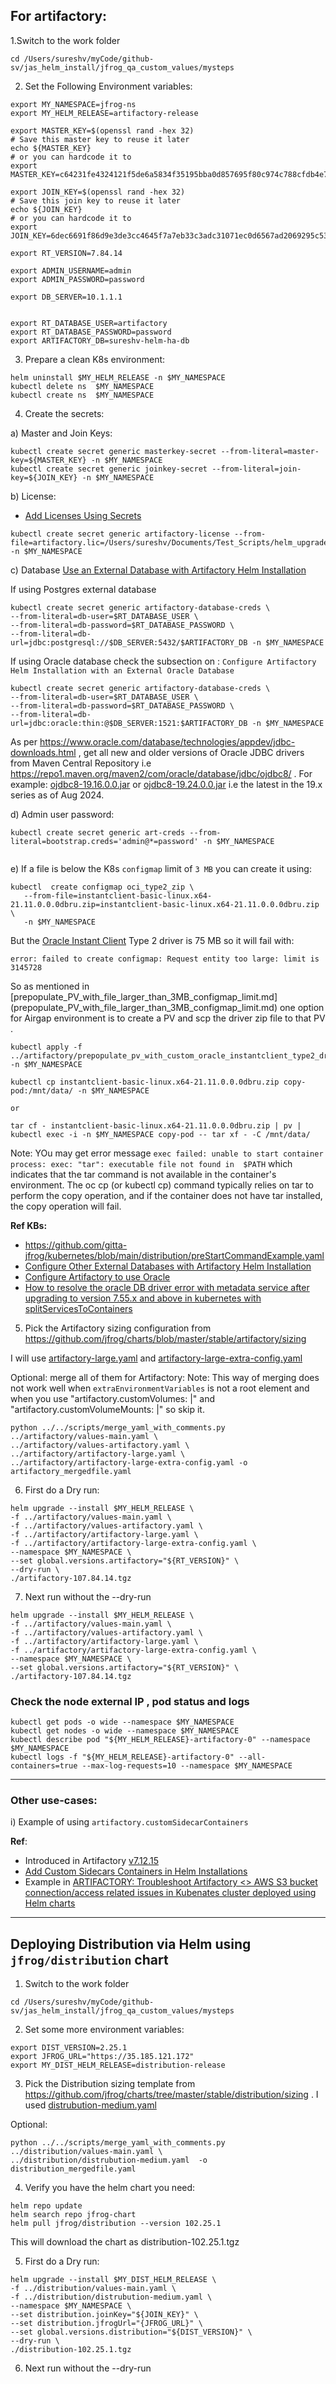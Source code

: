 ## For artifactory:

1.Switch to the work folder
```
cd /Users/sureshv/myCode/github-sv/jas_helm_install/jfrog_qa_custom_values/mysteps
```

2. Set the Following Environment variables:
```
export MY_NAMESPACE=jfrog-ns
export MY_HELM_RELEASE=artifactory-release

export MASTER_KEY=$(openssl rand -hex 32)
# Save this master key to reuse it later
echo ${MASTER_KEY}
# or you can hardcode it to
export MASTER_KEY=c64231fe4324121f5de6a5834f35195bba0d857695f80c974c788cfdb4e70f09

export JOIN_KEY=$(openssl rand -hex 32)
# Save this join key to reuse it later
echo ${JOIN_KEY}
# or you can hardcode it to
export JOIN_KEY=6dec6691f86d9e3de3cc4645f7a7eb33c3adc31071ec0d6567ad2069295c5397

export RT_VERSION=7.84.14

export ADMIN_USERNAME=admin
export ADMIN_PASSWORD=password

export DB_SERVER=10.1.1.1


export RT_DATABASE_USER=artifactory
export RT_DATABASE_PASSWORD=password
export ARTIFACTORY_DB=sureshv-helm-ha-db
```

3. Prepare a clean K8s environment:
```
helm uninstall $MY_HELM_RELEASE -n $MY_NAMESPACE
kubectl delete ns  $MY_NAMESPACE
kubectl create ns  $MY_NAMESPACE
```

4. Create the secrets:

a) Master and Join Keys:
```
kubectl create secret generic masterkey-secret --from-literal=master-key=${MASTER_KEY} -n $MY_NAMESPACE
kubectl create secret generic joinkey-secret --from-literal=join-key=${JOIN_KEY} -n $MY_NAMESPACE
```
b) License:
- [Add Licenses Using Secrets](https://jfrog.com/help/r/jfrog-installation-setup-documentation/add-licenses-using-secrets)
```
kubectl create secret generic artifactory-license --from-file=artifactory.lic=/Users/sureshv/Documents/Test_Scripts/helm_upgrade/licenses/art.lic -n $MY_NAMESPACE

```
c) Database
[Use an External Database with Artifactory Helm Installation](https://jfrog.com/help/r/jfrog-installation-setup-documentation/use-an-external-database-with-artifactory-helm-installation)

If using Postgres external database
```
kubectl create secret generic artifactory-database-creds \
--from-literal=db-user=$RT_DATABASE_USER \
--from-literal=db-password=$RT_DATABASE_PASSWORD \
--from-literal=db-url=jdbc:postgresql://$DB_SERVER:5432/$ARTIFACTORY_DB -n $MY_NAMESPACE
```
If using Oracle database check the subsection on :
`Configure Artifactory Helm Installation with an External Oracle Database`
```
kubectl create secret generic artifactory-database-creds \
--from-literal=db-user=$RT_DATABASE_USER \
--from-literal=db-password=$RT_DATABASE_PASSWORD \
--from-literal=db-url=jdbc:oracle:thin:@$DB_SERVER:1521:$ARTIFACTORY_DB -n $MY_NAMESPACE
```
As per  https://www.oracle.com/database/technologies/appdev/jdbc-downloads.html  , get all new and older versions of Oracle JDBC drivers from Maven Central Repository  i.e  https://repo1.maven.org/maven2/com/oracle/database/jdbc/ojdbc8/ . For example: [ojdbc8-19.16.0.0.jar](https://repo1.maven.org/maven2/com/oracle/database/jdbc/ojdbc8/19.16.0.0/ojdbc8-19.16.0.0.jar) or [ojdbc8-19.24.0.0.jar](https://repo1.maven.org/maven2/com/oracle/database/jdbc/ojdbc8/19.24.0.0/ojdbc8-19.24.0.0.jar) i.e the latest in the 19.x series as of Aug 2024. 

d) Admin user password:
```
kubectl create secret generic art-creds --from-literal=bootstrap.creds='admin@*=password' -n $MY_NAMESPACE
 
```
e) If a file is below the K8s `configmap` limit of `3 MB` you can create it using:  
```
kubectl  create configmap oci_type2_zip \                         
   --from-file=instantclient-basic-linux.x64-21.11.0.0.0dbru.zip=instantclient-basic-linux.x64-21.11.0.0.0dbru.zip \
   -n $MY_NAMESPACE
```
But the   [Oracle Instant Client](https://www.oracle.com/database/technologies/instant-client/downloads.html) Type 2 driver is 75 MB so 
it will fail with:
 ```
 error: failed to create configmap: Request entity too large: limit is 3145728
 ```
 So  as mentioned in [prepopulate_PV_with_file_larger_than_3MB_configmap_limit.md]
 (prepopulate_PV_with_file_larger_than_3MB_configmap_limit.md) one option for Airgap environment is to create a PV and scp the 
driver zip file to that PV .
```
kubectl apply -f ../artifactory/prepopulate_pv_with_custom_oracle_instantclient_type2_driver_zip.yaml -n $MY_NAMESPACE

kubectl cp instantclient-basic-linux.x64-21.11.0.0.0dbru.zip copy-pod:/mnt/data/ -n $MY_NAMESPACE

or

tar cf - instantclient-basic-linux.x64-21.11.0.0.0dbru.zip | pv | kubectl exec -i -n $MY_NAMESPACE copy-pod -- tar xf - -C /mnt/data/
```
Note:
YOu may get  error message `exec failed: unable to start container process: exec: "tar": executable file not found in 
$PATH` which indicates that the tar command is not available in the container's environment. The oc cp (or kubectl cp) 
command typically relies on tar to perform the copy operation, and if the container does not have tar installed, the copy operation will fail.

**Ref KBs:**
- https://github.com/gitta-jfrog/kubernetes/blob/main/distribution/preStartCommandExample.yaml
- [Configure Other External Databases with Artifactory Helm Installation](https://jfrog.com/help/r/jfrog-installation-setup-documentation/use-an-external-database-with-artifactory-helm-installation)
- [Configure Artifactory to use Oracle](https://jfrog.com/help/r/jfrog-installation-setup-documentation/configure-artifactory-to-use-oracle)
- [How to resolve the oracle DB driver error with metadata service after upgrading to version 7.55.x and above in kubernetes with splitServicesToContainers](https://jfrog.com/help/r/artifactory-how-to-resolve-the-oracle-db-driver-error-with-metadata-service-after-upgrading-to-version-7-55-x-and-above-in-kubernetes-with-splitservicestocontainers)
5. 
   Pick the Artifactory sizing configuration from https://github.com/jfrog/charts/blob/master/stable/artifactory/sizing

I will use [artifactory-large.yaml](https://github.com/jfrog/charts/blob/master/stable/artifactory/sizing/artifactory-large.yaml) and 
[artifactory-large-extra-config.yaml](https://github.com/jfrog/charts/blob/master/stable/artifactory/sizing/artifactory-large-extra-config.yaml)

Optional:  merge all of them for Artifactory:
Note: This way of merging does not work well when  `extraEnvironmentVariables` is not a root element and
when you use "artifactory.customVolumes: |" and   "artifactory.customVolumeMounts: |" so skip it.
```
python ../../scripts/merge_yaml_with_comments.py ../artifactory/values-main.yaml \
../artifactory/values-artifactory.yaml \
../artifactory/artifactory-large.yaml \
../artifactory/artifactory-large-extra-config.yaml -o artifactory_mergedfile.yaml
```


6. First do a Dry run:
```
helm upgrade --install $MY_HELM_RELEASE \
-f ../artifactory/values-main.yaml \
-f ../artifactory/values-artifactory.yaml \
-f ../artifactory/artifactory-large.yaml \
-f ../artifactory/artifactory-large-extra-config.yaml \
--namespace $MY_NAMESPACE \
--set global.versions.artifactory="${RT_VERSION}" \
--dry-run \
./artifactory-107.84.14.tgz
```
7. Next run without the --dry-run
```
helm upgrade --install $MY_HELM_RELEASE \
-f ../artifactory/values-main.yaml \
-f ../artifactory/values-artifactory.yaml \
-f ../artifactory/artifactory-large.yaml \
-f ../artifactory/artifactory-large-extra-config.yaml \
--namespace $MY_NAMESPACE \
--set global.versions.artifactory="${RT_VERSION}" \
./artifactory-107.84.14.tgz
```

### Check the node external IP , pod status and logs

```
kubectl get pods -o wide --namespace $MY_NAMESPACE
kubectl get nodes -o wide --namespace $MY_NAMESPACE
kubectl describe pod "${MY_HELM_RELEASE}-artifactory-0" --namespace $MY_NAMESPACE
kubectl logs -f "${MY_HELM_RELEASE}-artifactory-0" --all-containers=true --max-log-requests=10 --namespace $MY_NAMESPACE
```

---
### Other use-cases:
i) Example of using `artifactory.customSidecarContainers`

**Ref**:
- Introduced in Artifactory [v7.12.15](https://github.com/jfrog/charts/blob/master/stable/artifactory/CHANGELOG.md#71215---mar-21-2019)
- [Add Custom Sidecars Containers in Helm Installations](https://jfrog.com/help/r/jfrog-installation-setup-documentation/add-custom-sidecars-containers-in-helm-installations)
- Example in [ARTIFACTORY: Troubleshoot Artifactory <> AWS S3 bucket connection/access related issues in Kubenates cluster deployed using Helm charts](https://jfrog.com/help/r/artifactory-troubleshoot-artifactory-aws-s3-bucket-connection-access-related-issues-in-kubenates-cluster-deployed-using-helm-charts/option-2)


---

## Deploying Distribution via Helm using `jfrog/distribution` chart

1. Switch to the work folder
```
cd /Users/sureshv/myCode/github-sv/jas_helm_install/jfrog_qa_custom_values/mysteps
```

2. Set some more environment variables:
```
export DIST_VERSION=2.25.1
export JFROG_URL="https://35.185.121.172" 
export MY_DIST_HELM_RELEASE=distribution-release
```

3. Pick the Distribution sizing template from https://github.com/jfrog/charts/tree/master/stable/distribution/sizing .
I used [distrubution-medium.yaml](https://github.com/jfrog/charts/blob/master/stable/distribution/sizing/distrubution-medium.yaml)

Optional: 
```
python ../../scripts/merge_yaml_with_comments.py ../distribution/values-main.yaml \
../distribution/distrubution-medium.yaml  -o distribution_mergedfile.yaml
```

4. Verify you have the helm  chart you need:
```
helm repo update
helm search repo jfrog-chart
helm pull jfrog/distribution --version 102.25.1
```

This will download the chart as distribution-102.25.1.tgz

5. First do a Dry run:
```
helm upgrade --install $MY_DIST_HELM_RELEASE \
-f ../distribution/values-main.yaml \
-f ../distribution/distrubution-medium.yaml \
--namespace $MY_NAMESPACE \
--set distribution.joinKey="${JOIN_KEY}" \
--set distribution.jfrogUrl="{JFROG_URL}" \
--set global.versions.distribution="${DIST_VERSION}" \
--dry-run \
./distribution-102.25.1.tgz 
```

6. Next run without the --dry-run
 
